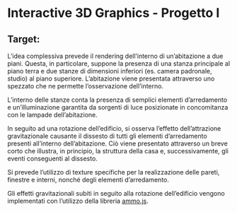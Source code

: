 # Interactive 3D Graphics - Progetto I 

## Target: 

L’idea complessiva prevede il rendering dell’interno di un’abitazione a due piani. Questa, in particolare, suppone la presenza di una stanza principale al piano terra e due stanze di dimensioni inferiori (es. camera padronale, studio) al piano superiore. L’abitazione viene presentata attraverso uno spezzato che ne permette l’osservazione dell’interno.

L’interno delle stanze conta la presenza di semplici elementi d’arredamento e un’illuminazione garantita da sorgenti di luce posizionate in concomitanza con le lampade dell’abitazione.

In seguito ad una rotazione dell’edificio, si osserva l’effetto dell’attrazione gravitazionale causante il dissesto di tutti gli elementi d’arredamento presenti all’interno dell’abitazione. 
Ciò viene presentato attraverso un breve corto che illustra, in principio, la struttura della casa e, successivamente, gli eventi conseguenti al dissesto.

Si prevede l’utilizzo di texture specifiche per la realizzazione delle pareti, finestre e interni, nonché degli elementi d’arredamento.

Gli effetti gravitazionali subiti in seguito alla rotazione dell’edificio vengono implementati con l’utilizzo della libreria [ammo.js](https://github.com/kripken/ammo.js/). 

